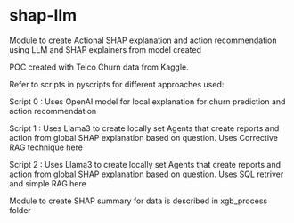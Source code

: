 # shap-llm
Module to create Actional SHAP explanation and action recommendation using LLM and SHAP explainers from model created


POC created with Telco Churn data from Kaggle.

Refer to scripts in pyscripts for different approaches used:

Script 0 : Uses OpenAI model for local explanation for churn prediction and action recommendation

Script 1 : Uses Llama3 to create locally set Agents that create reports and action from global SHAP explanation based on question. Uses Corrective RAG technique here

Script 2 : Uses Llama3 to create locally set Agents that create reports and action from global SHAP explanation based on question. Uses SQL retriver and simple RAG here


Module to create SHAP summary for data is described in xgb_process folder
